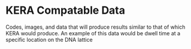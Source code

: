 # KERA Compatable Data
 Codes, images, and data that will produce results similar to that of which KERA would produce. An example of this data would be dwell time at a specific location on the DNA lattice
